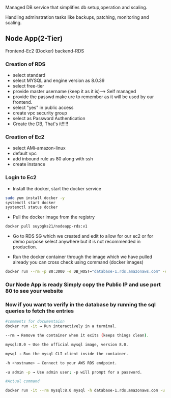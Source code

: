 Managed DB service that simplifies db setup,operation and scaling.

Handling adminstration tasks like backups, patching, monitoring and scaling.

## Node App(2-Tier)
Frontend-Ec2 (Docker)
backend-RDS

### Creation of RDS
- select standard
- select MYSQL and engine version as 8.0.39
- select free-tier
- provide master username (keep it as it is)--> Self managed
- provide the passwd make ure to remember as it will be used by our frontend.
- select "yes" in public access
- create vpc security group
- select as Password Authentication
- Create the DB, That's it!!!!!

### Creation of Ec2
- select AMi-amazon-linux
- default vpc
- add inbound rule as 80 along with ssh
- create instance

### Login to Ec2
- Install the docker, start the docker service
```bash
sudo yum install docker -y
systemctl start docker
systemctl status docker
```
- Pull the docker image from the registry
```bash
docker pull suyogks21/nodeapp-rds:v1
```
- Go to RDS SG which we created and edit to allow for our ec2 or for demo purpose select anywhere but it is not recommended in production.

- Run the docker container through the image which we have pulled already you can cross check using command (docker images)
```bash
docker run --rm -p 80:3000 -e DB_HOST="database-1.rds.amazonaws.com" -e DB_USER="admin" -e DB_PASSWORD="passwd" -d suyogks21/nodeapp-rds:v1
```
### Our Node App is ready Simply copy the Public IP and use port 80 to see your website

### Now if you want to verify in the database by running the sql queries to fetch the entries
```bash
#comments for documentaion
docker run -it → Run interactively in a terminal.

--rm → Remove the container when it exits (keeps things clean).

mysql:8.0 → Use the official mysql image, version 8.0.

mysql → Run the mysql CLI client inside the container.

-h <hostname> → Connect to your AWS RDS endpoint.

-u admin -p → Use admin user; -p will prompt for a password.
```

```bash
#Actual command

docker run -it --rm mysql:8.0 mysql -h database-1.rds.amazonaws.com -u admin -p
```

